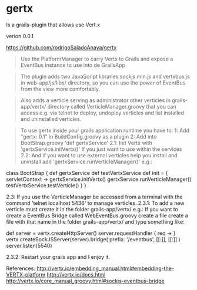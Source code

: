 gertx
=====

Is a grails-plugin that allows use Vert.x

verion 0.0.1

https://github.com/rodrigoSaladoAnaya/gertx

> Use the PlatformManager to carry Vertx to Grails and expose a EventBus instance to use into de GrailsApp

> The plugin adds two JavaScript libraries sockjs.min.js and vertxbus.js in web-app/js/libs/ directory, so you can use the power of EventBus from the view more comfortably.

> Also adds a verticle serving as administrator other verticles in grails-app/vertx/ directory called VerticleManager.groovy that you can access e.g. via telnet to deploy, undeploy verticles and list installed and uninstalled verticles.

> To use gertx inside your grails application runtime you have to:
1: Add "gertx: 0.1" in BuildConfig.groovy as a plugin
2: Add into BootStrap.groovy 'def gertxService'
2.1: Init Vertx with 'gertxService.initVertx()' If you just want to use within the services
2.2: And if you want to use external verticles help you install and uninstall add 'gertxService.runVerticleManager()'
e.g.:

class BootStrap {
    def gertxService
    def testVertxService
    def init = { servletContext ->
        gertxService.initVertx()
        gertxService.runVerticleManager()
        testVertxService.testVerticle()
    }
}

2.3: If you use the VerticleManager be accessed from a terminal with the command 'telnet localhost 5436' to manage verticles.
2.3.1: To add a new verticle must create it in the folder grails-app/vertx/
e.g.: If you want to create a EventBus Bridge called WebEventBus.groovy create a file create a file with that name in the folder grails-app/vertx/ and type something like:

def server = vertx.createHttpServer()
server.requestHandler { req ->
}
vertx.createSockJSServer(server).bridge(
        prefix: '/eventbus', [[:]], [[:]]
)
server.listen(5540)

2.3.2: Restart your grails app and I enjoy it.

References:
http://vertx.io/embedding_manual.html#embedding-the-VERTX-platform
http://vertx.io/docs.html
http://vertx.io/core_manual_groovy.html#sockjs-eventbus-bridge